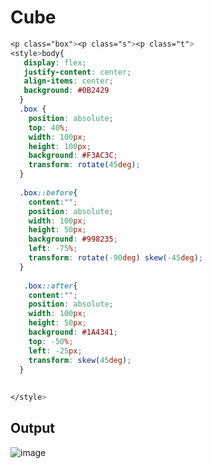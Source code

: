 # Cube

```css
<p class="box"><p class="s"><p class="t">
<style>body{
   display: flex;
   justify-content: center;
   align-items: center;
   background: #0B2429
  }
  .box {
    position: absolute;
    top: 40%;
    width: 100px;
    height: 100px;
    background: #F3AC3C;
    transform: rotate(45deg);
  }
  
  .box::before{
    content:"";
    position: absolute;
    width: 100px;
    height: 50px;
    background: #998235;
    left: -75%;
    transform: rotate(-90deg) skew(-45deg);
  }
  
   .box::after{
    content:"";
    position: absolute;
    width: 100px;
    height: 50px;
    background: #1A4341;
    top: -50%;
    left: -25px;
    transform: skew(45deg);
  }
  
  
</style>
  ```
  
  
## Output

![image](https://user-images.githubusercontent.com/26904087/121185670-ed279f80-c883-11eb-91c3-6345e01cb89c.png)

